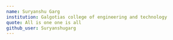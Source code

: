 ```yaml
---
name: Suryanshu Garg
institution: Galgotias college of engineering and technology
quote: All is one one is all
github_user: Suryanshugarg
---
```

